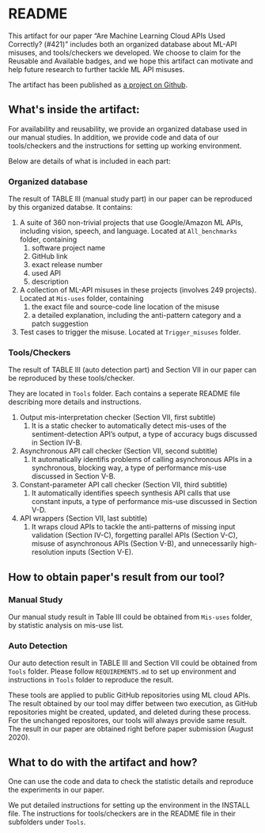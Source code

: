 # README

This artifact for our paper “Are Machine Learning Cloud APIs Used Correctly? (#421)” includes both an organized database about ML-API misuses, and tools/checkers we developed. We choose to claim for the Reusable and Available badges, and we hope this artifact can motivate and help future research to further tackle ML API misuses.

The artifact has been published as [a project on Github](https://github.com/mlapistudy/ICSE2021_421).

## What's inside the artifact:

For availability and reusability, we provide an organized database used in our manual studies. In addition, we provide code and data of our tools/checkers and the instructions for setting up working environment.

Below are details of what is included in each part:

### Organized database

The result of TABLE III (manual study part) in our paper can be reproduced by this organized databse. It contains:

1. A suite of 360 non-trivial projects that use Google/Amazon ML APIs, including vision, speech, and language. Located at `All_benchmarks` folder, containing
   1. software project name
   2. GitHub link
   3. exact release number
   4. used API
   5. description
2. A collection of ML-API misuses in these projects (involves 249 projects). Located at `Mis-uses` folder, containing
   1. the exact file and source-code line location of the misuse 
   2. a detailed explanation, including the anti-pattern category and a patch suggestion
3. Test cases to trigger the misuse. Located at `Trigger_misuses` folder.

### Tools/Checkers

The result of TABLE III (auto detection part) and Section VII in our paper can be reproduced by these tools/checker.

They are located in `Tools` folder. Each contains a seperate README file describing more details and instructions.

1. Output mis-interpretation checker (Section VII, first subtitle)
   1. It is a static checker to automatically detect mis-uses of the sentiment-detection API’s output, a type of accuracy bugs discussed in Section IV-B.
2. Asynchronous API call checker (Section VII, second subtitle)
   1. It automatically identifis problems of calling asynchronous APIs in a synchronous, blocking way, a type of performance mis-use discussed in Section V-B.
3. Constant-parameter API call checker (Section VII, third subtitle)
   1. It automatically identifies speech synthesis API calls that use constant inputs, a type of performance mis-use discussed in Section V-D.
4. API wrappers (Section VII, last subtitle)
   1. It wraps cloud APIs to tackle the anti-patterns of missing input validation (Section IV-C), forgetting parallel APIs (Section V-C), misuse of asynchronous APIs (Section V-B), and unnecessarily high-resolution inputs (Section V-E).



## How to obtain paper's result from our tool?

### Manual Study

Our manual study result in Table III could be obtained from `Mis-uses` folder, by statistic analysis on mis-use list.

### Auto Detection

Our auto detection result in TABLE III and Section VII could be obtained from `Tools` folder. Please follow `REQUIREMENTS.md` to set up environment and instructions in  `Tools` folder to reproduce the result.

These tools are applied to public GitHub repositories using ML cloud APIs. The result obtained by our tool may differ between two execution, as GitHub repositories might be created, updated, and deleted during these process. For the unchanged repositores, our tools will always provide same result. The result in our paper are obtained right before paper submission (August 2020). 



## What to do with the artifact and how?

One can use the code and data to check the statistic details and reproduce the experiments in our paper.

We put detailed instructions for setting up the environment in the INSTALL file. The instructions for tools/checkers are in the README file in their subfolders under `Tools`.